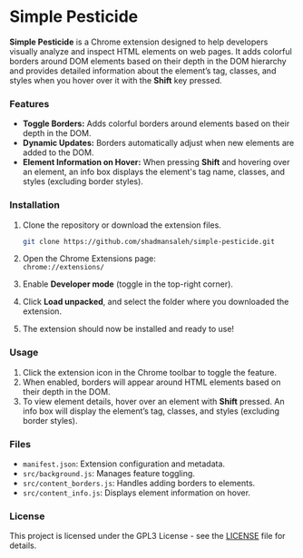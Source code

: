 # Simple Pesticide

**Simple Pesticide** is a Chrome extension designed to help developers visually analyze and inspect HTML elements on web pages. It adds colorful borders around DOM elements based on their depth in the DOM hierarchy and provides detailed information about the element’s tag, classes, and styles when you hover over it with the **Shift** key pressed.

### Features

- **Toggle Borders:** Adds colorful borders around elements based on their depth in the DOM.
- **Dynamic Updates:** Borders automatically adjust when new elements are added to the DOM.
- **Element Information on Hover:** When pressing **Shift** and hovering over an element, an info box displays the element's tag name, classes, and styles (excluding border styles).

### Installation

1. Clone the repository or download the extension files.

   ```bash
   git clone https://github.com/shadmansaleh/simple-pesticide.git
   ```

2. Open the Chrome Extensions page:  
   `chrome://extensions/`

3. Enable **Developer mode** (toggle in the top-right corner).

4. Click **Load unpacked**, and select the folder where you downloaded the extension.

5. The extension should now be installed and ready to use!

### Usage

1. Click the extension icon in the Chrome toolbar to toggle the feature.
2. When enabled, borders will appear around HTML elements based on their depth in the DOM.
3. To view element details, hover over an element with **Shift** pressed. An info box will display the element’s tag, classes, and styles (excluding border styles).

### Files

- `manifest.json`: Extension configuration and metadata.
- `src/background.js`: Manages feature toggling.
- `src/content_borders.js`: Handles adding borders to elements.
- `src/content_info.js`: Displays element information on hover.

### License

This project is licensed under the GPL3 License - see the [LICENSE](LICENSE) file for details.
